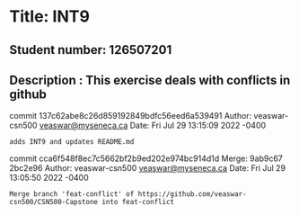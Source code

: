 
# Title: INT9

## Student number: 126507201

## Description : This exercise deals with conflicts in github

commit 137c62abe8c26d859192849bdfc56eed6a539491
Author: veaswar-csn500 <veaswar@myseneca.ca>
Date:   Fri Jul 29 13:15:09 2022 -0400

    adds INT9 and updates README.md


commit cca6f548f8ec7c5662bf2b9ed202e974bc914d1d
Merge: 9ab9c67 2bc2e96
Author: veaswar-csn500 <veaswar@myseneca.ca>
Date:   Fri Jul 29 13:05:50 2022 -0400

    Merge branch 'feat-conflict' of https://github.com/veaswar-csn500/CSN500-Capstone into feat-conflict

